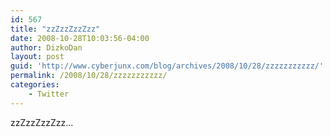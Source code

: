 ```yaml
---
id: 567
title: "zzZzzZzzZzz"
date: 2008-10-28T10:03:56-04:00
author: DizkoDan
layout: post
guid: 'http://www.cyberjunx.com/blog/archives/2008/10/28/zzzzzzzzzzz/'
permalink: /2008/10/28/zzzzzzzzzzz/
categories:
    - Twitter
---
```


zzZzzZzzZzz…